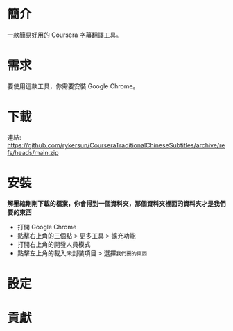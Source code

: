 # 簡介

一款簡易好用的 Coursera 字幕翻譯工具。

# 需求

要使用這款工具，你需要安裝 Google Chrome。

# 下載

連結: https://github.com/rykersun/CourseraTraditionalChineseSubtitles/archive/refs/heads/main.zip

# 安裝

**解壓縮剛剛下載的檔案，你會得到一個資料夾，那個資料夾裡面的資料夾才是我們要的東西**

-   打開 Google Chrome
-   點擊右上角的三個點 > 更多工具 > 擴充功能
-   打開右上角的開發人員模式
-   點擊左上角的載入未封裝項目 > 選擇`我們要的東西`

# 設定

# 貢獻
